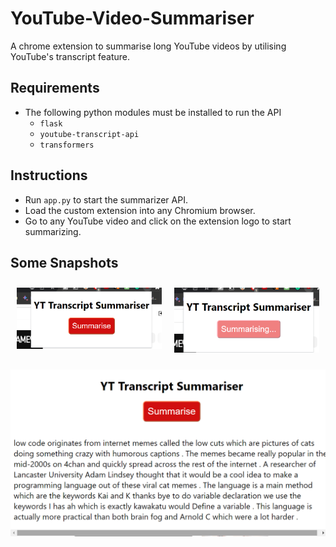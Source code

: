 # YouTube-Video-Summariser

A chrome extension to summarise long YouTube videos by utilising YouTube's transcript feature.

## Requirements

- The following python modules must be installed to run the API
  - `flask`
  - `youtube-transcript-api`
  - `transformers`

## Instructions

- Run `app.py` to start the summarizer API.
- Load the custom extension into any Chromium browser.
- Go to any YouTube video and click on the extension logo to start summarizing.

## Some Snapshots

<div style="display: flex;">
    <div style="flex: 50%; padding: 10px;">
        <img src="demo/image-1.png" alt="Image 1" style="max-width: 100%; height: auto;">
    </div>
    <div style="flex: 50%; padding: 10px;">
        <img src="demo/image-2.png" alt="Image 2" style="max-width: 100%; height: auto;">
    </div>
</div>

![summarised output](demo\image-3.png)
